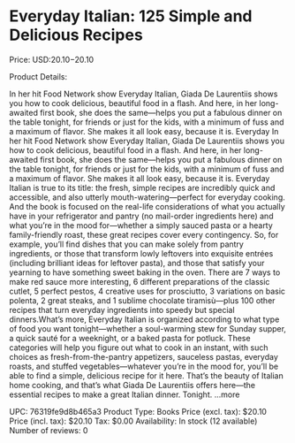 # Everyday Italian: 125 Simple and Delicious Recipes

Price: USD:$20.10-$20.10

Product Details:

In her hit Food Network show Everyday Italian, Giada De Laurentiis shows you how to cook delicious, beautiful food in a flash. And here, in her long-awaited first book, she does the same—helps you put a fabulous dinner on the table tonight, for friends or just for the kids, with a minimum of fuss and a maximum of flavor. She makes it all look easy, because it is. Everyday In her hit Food Network show Everyday Italian, Giada De Laurentiis shows you how to cook delicious, beautiful food in a flash. And here, in her long-awaited first book, she does the same—helps you put a fabulous dinner on the table tonight, for friends or just for the kids, with a minimum of fuss and a maximum of flavor. She makes it all look easy, because it is. Everyday Italian is true to its title: the fresh, simple recipes are incredibly quick and accessible, and also utterly mouth-watering—perfect for everyday cooking. And the book is focused on the real-life considerations of what you actually have in your refrigerator and pantry (no mail-order ingredients here) and what you’re in the mood for—whether a simply sauced pasta or a hearty family-friendly roast, these great recipes cover every contingency. So, for example, you’ll find dishes that you can make solely from pantry ingredients, or those that transform lowly leftovers into exquisite entrées (including brilliant ideas for leftover pasta), and those that satisfy your yearning to have something sweet baking in the oven. There are 7 ways to make red sauce more interesting, 6 different preparations of the classic cutlet, 5 perfect pestos, 4 creative uses for prosciutto, 3 variations on basic polenta, 2 great steaks, and 1 sublime chocolate tiramisù—plus 100 other recipes that turn everyday ingredients into speedy but special dinners.What’s more, Everyday Italian is organized according to what type of food you want tonight—whether a soul-warming stew for Sunday supper, a quick sauté for a weeknight, or a baked pasta for potluck. These categories will help you figure out what to cook in an instant, with such choices as fresh-from-the-pantry appetizers, sauceless pastas, everyday roasts, and stuffed vegetables—whatever you’re in the mood for, you’ll be able to find a simple, delicious recipe for it here. That’s the beauty of Italian home cooking, and that’s what Giada De Laurentiis offers here—the essential recipes to make a great Italian dinner. Tonight. ...more

UPC: 76319fe9d8b465a3
Product Type: Books
Price (excl. tax): $20.10
Price (incl. tax): $20.10
Tax: $0.00
Availability: In stock (12 available)
Number of reviews: 0